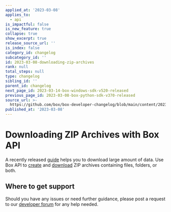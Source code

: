 ```yaml
---
applied_at: '2023-03-08'
applies_to:
  - api
is_impactful: false
is_new_feature: true
collapse: true
show_excerpt: true
release_source_url: ''
is_index: false
category_id: changelog
subcategory_id: ''
id: 2023-03-08-downloading-zip-archives
rank: null
total_steps: null
type: changelog
sibling_id: ''
parent_id: changelog
next_page_id: 2023-03-14-box-windows-sdk-v520-released
previous_page_id: 2023-03-08-box-python-sdk-v370-released
source_url: >-
  https://github.com/box/box-developer-changelog/blob/main/content/2023/03-08-downloading-zip-archives.md
published_at: '2023-03-08'
---
```

# Downloading ZIP Archives with Box API

A recently released [guide][1] helps you to download large amount of data.
Use Box API to [create][2] and [download][3] ZIP archives containing files, folders, or both.


## Where to get support

Should you have any issues or need further guidance, please post a request to
our [developer forum][4] for any help needed.

[1]: g://downloads/zip-archive
[2]: e://post-zip-downloads
[3]: e://get-zip-downloads-id-content
[4]: https://support.box.com/hc/en-us/community/topics/360001932973-Platform-and-Developer-Forum